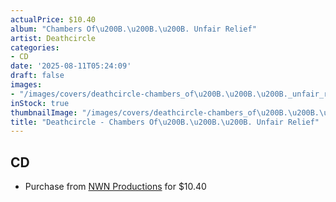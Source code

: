 ```yaml
---
actualPrice: $10.40
album: "Chambers Of\u200B.\u200B.\u200B. Unfair Relief"
artist: Deathcircle
categories:
- CD
date: '2025-08-11T05:24:09'
draft: false
images:
- "/images/covers/deathcircle-chambers_of\u200B.\u200B.\u200B._unfair_relief.jpg"
inStock: true
thumbnailImage: "/images/covers/deathcircle-chambers_of\u200B.\u200B.\u200B._unfair_relief-thumb.jpg"
title: "Deathcircle - Chambers Of\u200B.\u200B.\u200B. Unfair Relief"
---
```


## CD
* Purchase from [NWN Productions](http://shop.nwnprod.com/index.php?route=product/product&path=93&product_id=55547&sort=pd.name&order=ASC) for $10.40
